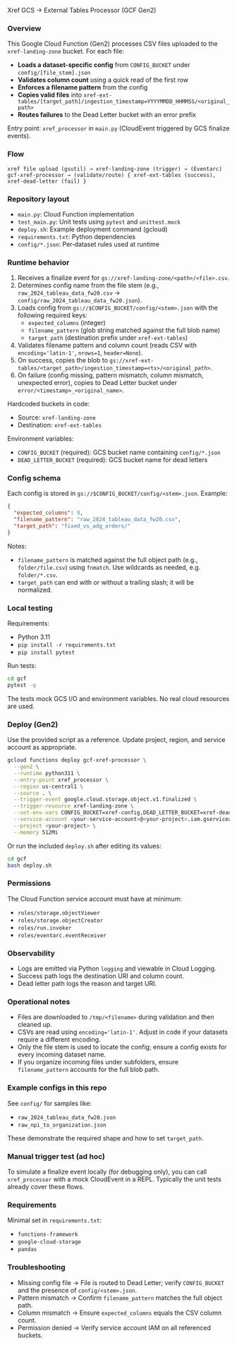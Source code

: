 Xref GCS → External Tables Processor (GCF Gen2)

### Overview
This Google Cloud Function (Gen2) processes CSV files uploaded to the `xref-landing-zone` bucket. For each file:
- **Loads a dataset-specific config** from `CONFIG_BUCKET` under `config/[file_stem].json`
- **Validates column count** using a quick read of the first row
- **Enforces a filename pattern** from the config
- **Copies valid files** into `xref-ext-tables/[target_path]/ingestion_timestamp=YYYYMMDD_HHMMSS/<original_path>`
- **Routes failures** to the Dead Letter bucket with an error prefix

Entry point: `xref_processor` in `main.py` (CloudEvent triggered by GCS finalize events).

### Flow
```
xref file upload (gsutil) → xref-landing-zone (trigger) → (Eventarc) gcf-xref-processor → (validate/route) { xref-ext-tables (success), xref-dead-letter (fail) }
```

### Repository layout
- `main.py`: Cloud Function implementation
- `test_main.py`: Unit tests using `pytest` and `unittest.mock`
- `deploy.sh`: Example deployment command (gcloud)
- `requirements.txt`: Python dependencies
- `config/*.json`: Per‑dataset rules used at runtime

### Runtime behavior
1. Receives a finalize event for `gs://xref-landing-zone/<path>/<file>.csv`.
2. Determines config name from the file stem (e.g., `raw_2024_tableau_data_fw20.csv` → `config/raw_2024_tableau_data_fw20.json`).
3. Loads config from `gs://$CONFIG_BUCKET/config/<stem>.json` with the following required keys:
   - `expected_columns` (integer)
   - `filename_pattern` (glob string matched against the full blob name)
   - `target_path` (destination prefix under `xref-ext-tables`)
4. Validates filename pattern and column count (reads CSV with `encoding='latin-1'`, `nrows=1`, `header=None`).
5. On success, copies the blob to `gs://xref-ext-tables/<target_path>/ingestion_timestamp=<ts>/<original_path>`.
6. On failure (config missing, pattern mismatch, column mismatch, unexpected error), copies to Dead Letter bucket under `error/<timestamp>_<original_name>`.

Hardcoded buckets in code:
- Source: `xref-landing-zone`
- Destination: `xref-ext-tables`

Environment variables:
- `CONFIG_BUCKET` (required): GCS bucket name containing `config/*.json`
- `DEAD_LETTER_BUCKET` (required): GCS bucket name for dead letters

### Config schema
Each config is stored in `gs://$CONFIG_BUCKET/config/<stem>.json`. Example:

```json
{
  "expected_columns": 9,
  "filename_pattern": "raw_2024_tableau_data_fw20.csv",
  "target_path": "fixed_vs_adg_orders/"
}
```

Notes:
- `filename_pattern` is matched against the full object path (e.g., `folder/file.csv`) using `fnmatch`. Use wildcards as needed, e.g. `folder/*.csv`.
- `target_path` can end with or without a trailing slash; it will be normalized.

### Local testing
Requirements:
- Python 3.11
- `pip install -r requirements.txt`
- `pip install pytest`

Run tests:
```bash
cd gcf
pytest -q
```

The tests mock GCS I/O and environment variables. No real cloud resources are used.

### Deploy (Gen2)
Use the provided script as a reference. Update project, region, and service account as appropriate.

```bash
gcloud functions deploy gcf-xref-processor \
  --gen2 \
  --runtime python311 \
  --entry-point xref_processor \
  --region us-central1 \
  --source . \
  --trigger-event google.cloud.storage.object.v1.finalized \
  --trigger-resource xref-landing-zone \
  --set-env-vars CONFIG_BUCKET=xref-config,DEAD_LETTER_BUCKET=xref-dead-letter \
  --service-account <your-service-account>@<your-project>.iam.gserviceaccount.com \
  --project <your-project> \
  --memory 512Mi
```

Or run the included `deploy.sh` after editing its values:

```bash
cd gcf
bash deploy.sh
```

### Permissions
The Cloud Function service account must have at minimum:
- `roles/storage.objectViewer`
- `roles/storage.objectCreator` 
- `roles/run.invoker`
- `roles/eventarc.eventReceiver`

### Observability
- Logs are emitted via Python `logging` and viewable in Cloud Logging.
- Success path logs the destination URI and column count.
- Dead letter path logs the reason and target URI.

### Operational notes
- Files are downloaded to `/tmp/<filename>` during validation and then cleaned up.
- CSVs are read using `encoding='latin-1'`. Adjust in code if your datasets require a different encoding.
- Only the file stem is used to locate the config; ensure a config exists for every incoming dataset name.
- If you organize incoming files under subfolders, ensure `filename_pattern` accounts for the full blob path.

### Example configs in this repo
See `config/` for samples like:
- `raw_2024_tableau_data_fw20.json`
- `raw_npi_to_organization.json`

These demonstrate the required shape and how to set `target_path`.

### Manual trigger test (ad hoc)
To simulate a finalize event locally (for debugging only), you can call `xref_processor` with a mock CloudEvent in a REPL. Typically the unit tests already cover these flows.

### Requirements
Minimal set in `requirements.txt`:
- `functions-framework`
- `google-cloud-storage`
- `pandas`

### Troubleshooting
- Missing config file → File is routed to Dead Letter; verify `CONFIG_BUCKET` and the presence of `config/<stem>.json`.
- Pattern mismatch → Confirm `filename_pattern` matches the full object path.
- Column mismatch → Ensure `expected_columns` equals the CSV column count.
- Permission denied → Verify service account IAM on all referenced buckets.

